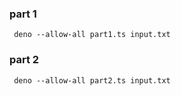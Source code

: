 ### part 1
``` deno --allow-all part1.ts input.txt```

### part 2
``` deno --allow-all part2.ts input.txt```